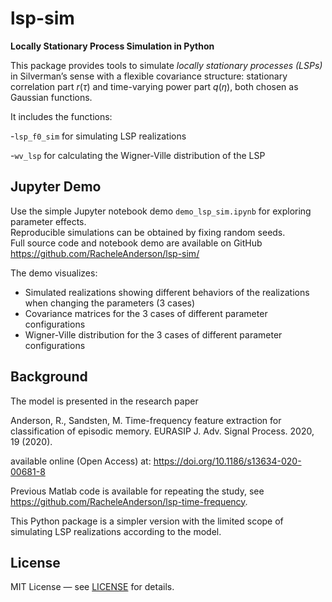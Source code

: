 # lsp-sim

**Locally Stationary Process Simulation in Python**

This package provides tools to simulate *locally stationary processes (LSPs)* in Silverman’s sense with a flexible covariance structure: stationary correlation part $r(\tau)$ and time-varying power part $q(\eta)$, both chosen as Gaussian functions. 

It includes the functions:

-`lsp_f0_sim` for simulating LSP realizations

-`wv_lsp` for calculating the Wigner-Ville distribution of the LSP


## Jupyter Demo

Use the simple Jupyter notebook demo `demo_lsp_sim.ipynb` for exploring parameter effects.  
Reproducible simulations can be obtained by fixing random seeds.  
Full source code and notebook demo are available on GitHub https://github.com/RacheleAnderson/lsp-sim/

The demo visualizes:

- Simulated realizations showing different behaviors of the realizations when changing the parameters (3 cases)
- Covariance matrices for the 3 cases of different parameter configurations
- Wigner-Ville distribution for the 3 cases of different parameter configurations

## Background 

The model is presented in the research paper

Anderson, R., Sandsten, M. Time-frequency feature extraction for classification of episodic memory. EURASIP J. Adv. Signal Process. 2020, 19 (2020).

available online (Open Access) at: https://doi.org/10.1186/s13634-020-00681-8

Previous Matlab code is available for repeating the study, see https://github.com/RacheleAnderson/lsp-time-frequency. 

This Python package is a simpler version with the limited scope of simulating LSP realizations according to the model.  

## License  
MIT License — see [LICENSE](LICENSE) for details.


